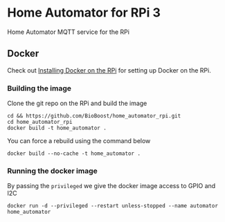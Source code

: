 # Home Automator for RPi 3

Home Automator MQTT service for the RPi

## Docker

Check out [Installing Docker on the RPi](docs/docker.md) for setting up Docker on the RPi.

### Building the image

Clone the git repo on the RPi and build the image

```shell
cd && https://github.com/BioBoost/home_automator_rpi.git
cd home_automator_rpi
docker build -t home_automator .
```

You can force a rebuild using the command below
```shell
docker build --no-cache -t home_automator .
```

### Running the docker image

By passing the `privileged` we give the docker image access to GPIO and I2C
```shell
docker run -d --privileged --restart unless-stopped --name automator home_automator
```
